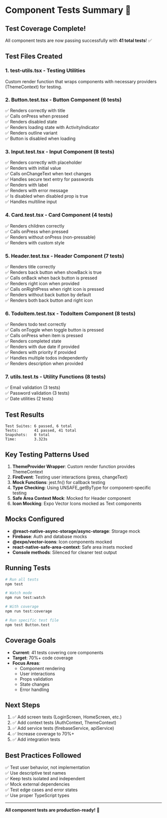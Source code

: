 # Component Tests Summary 🧪

## Test Coverage Complete!

All component tests are now passing successfully with **41 total tests**! ✅

## Test Files Created

### 1. **test-utils.tsx** - Testing Utilities

Custom render function that wraps components with necessary providers (ThemeContext) for testing.

### 2. **Button.test.tsx** - Button Component (6 tests)

✅ Renders correctly with title  
✅ Calls onPress when pressed  
✅ Renders disabled state  
✅ Renders loading state with ActivityIndicator  
✅ Renders outline variant  
✅ Button is disabled when loading

### 3. **Input.test.tsx** - Input Component (8 tests)

✅ Renders correctly with placeholder  
✅ Renders with initial value  
✅ Calls onChangeText when text changes  
✅ Handles secure text entry for passwords  
✅ Renders with label  
✅ Renders with error message  
✅ Is disabled when disabled prop is true  
✅ Handles multiline input

### 4. **Card.test.tsx** - Card Component (4 tests)

✅ Renders children correctly  
✅ Calls onPress when pressed  
✅ Renders without onPress (non-pressable)  
✅ Renders with custom style

### 5. **Header.test.tsx** - Header Component (7 tests)

✅ Renders title correctly  
✅ Renders back button when showBack is true  
✅ Calls onBack when back button is pressed  
✅ Renders right icon when provided  
✅ Calls onRightPress when right icon is pressed  
✅ Renders without back button by default  
✅ Renders both back button and right icon

### 6. **TodoItem.test.tsx** - TodoItem Component (8 tests)

✅ Renders todo text correctly  
✅ Calls onToggle when toggle button is pressed  
✅ Calls onPress when item is pressed  
✅ Renders completed state  
✅ Renders with due date if provided  
✅ Renders with priority if provided  
✅ Handles multiple todos independently  
✅ Renders description when provided

### 7. **utils.test.ts** - Utility Functions (8 tests)

✅ Email validation (3 tests)  
✅ Password validation (3 tests)  
✅ Date utilities (2 tests)

## Test Results

```
Test Suites: 6 passed, 6 total
Tests:       41 passed, 41 total
Snapshots:   0 total
Time:        3.323s
```

## Key Testing Patterns Used

1. **ThemeProvider Wrapper**: Custom render function provides ThemeContext
2. **FireEvent**: Testing user interactions (press, changeText)
3. **Mock Functions**: jest.fn() for callback testing
4. **Type Checking**: Using UNSAFE_getByType for component-specific testing
5. **Safe Area Context Mock**: Mocked for Header component
6. **Icon Mocking**: Expo Vector Icons mocked as Text components

## Mocks Configured

- **@react-native-async-storage/async-storage**: Storage mock
- **Firebase**: Auth and database mocks
- **@expo/vector-icons**: Icon components mocked
- **react-native-safe-area-context**: Safe area insets mocked
- **Console methods**: Silenced for cleaner test output

## Running Tests

```bash
# Run all tests
npm test

# Watch mode
npm run test:watch

# With coverage
npm run test:coverage

# Run specific test file
npm test Button.test
```

## Coverage Goals

- **Current**: 41 tests covering core components
- **Target**: 70%+ code coverage
- **Focus Areas**:
  - Component rendering
  - User interactions
  - Props validation
  - State changes
  - Error handling

## Next Steps

1. ✅ Add screen tests (LoginScreen, HomeScreen, etc.)
2. ✅ Add context tests (AuthContext, ThemeContext)
3. ✅ Add service tests (firebaseService, apiService)
4. ✅ Increase coverage to 70%+
5. ✅ Add integration tests

## Best Practices Followed

✅ Test user behavior, not implementation  
✅ Use descriptive test names  
✅ Keep tests isolated and independent  
✅ Mock external dependencies  
✅ Test edge cases and error states  
✅ Use proper TypeScript types

---

**All component tests are production-ready!** 🚀
